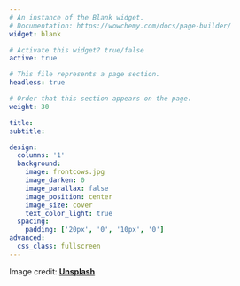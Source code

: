 ```yaml
---
# An instance of the Blank widget.
# Documentation: https://wowchemy.com/docs/page-builder/
widget: blank

# Activate this widget? true/false
active: true

# This file represents a page section.
headless: true

# Order that this section appears on the page.
weight: 30

title:
subtitle:

design:
  columns: '1'
  background:
    image: frontcows.jpg
    image_darken: 0
    image_parallax: false
    image_position: center
    image_size: cover
    text_color_light: true
  spacing:
    padding: ['20px', '0', '10px', '0']
advanced:
  css_class: fullscreen
---
```

Image credit: [**Unsplash**](https://unsplash.com/photos/JMjNnQ2xFoY?utm_source=unsplash&utm_medium=referral&utm_content=creditCopyText)